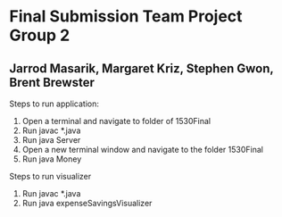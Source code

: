 # Final Submission Team Project Group 2
## Jarrod Masarik, Margaret Kriz, Stephen Gwon, Brent Brewster

Steps to run application:
1) Open a terminal and navigate to folder of 1530Final
2) Run javac *.java
2) Run java Server
3) Open a new terminal window and navigate to the folder 1530Final
4) Run java Money

Steps to run visualizer
1) Run javac *.java
2) Run java expenseSavingsVisualizer
